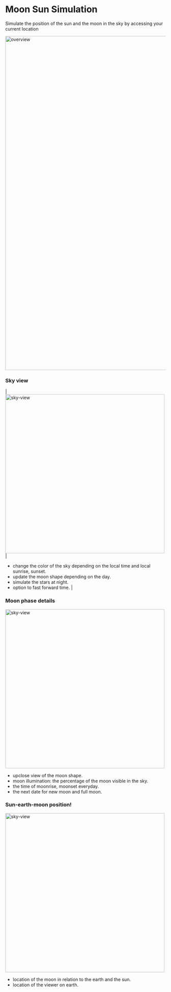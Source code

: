 # Moon Sun Simulation
Simulate the position of the sun and the moon in the sky by accessing your current location

<img width="1050" alt="overview" src="https://user-images.githubusercontent.com/77321721/113990516-bb8e5a00-987b-11eb-854a-e9744148f1ef.png">

### Sky view

|<img width="500" alt="sky-view" src="https://user-images.githubusercontent.com/77321721/113996633-8d137d80-9881-11eb-963c-416197555825.gif">|

- change the color of the sky depending on the local time and local sunrise, sunset.
- update the moon shape depending on the day.
- simulate the stars at night.
- option to fast forward time.
|

### Moon phase details
<img width="500" alt="sky-view" src="https://user-images.githubusercontent.com/77321721/113996727-a3b9d480-9881-11eb-86be-6e969b67facb.gif">

- upclose view of the moon shape.
- moon illumination: the percentage of the moon visible in the sky.
- the time of moonrise, moonset everyday.
- the next date for new moon and full moon.

### Sun-earth-moon position!
<img width="500" alt="sky-view" src="https://user-images.githubusercontent.com/77321721/113997241-25a9fd80-9882-11eb-9e22-28cdd83a94c3.gif">

- location of the moon in relation to the earth and the sun.
- location of the viewer on earth.
